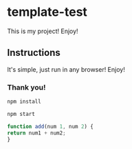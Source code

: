 # template-test
This is my project! Enjoy!
## Instructions
It's simple, just run in any browser! Enjoy!
### Thank you!
<!-- Code Blocks -->
``` bash
npm install

npm start
```
```javascript
function add(num 1, num 2) {
return num1 + num2; 
}
```
